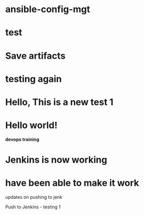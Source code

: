 # ansible-config-mgt

# test
# Save artifacts
# testing again

# Hello, This is a new test 1
# Hello world!

**devops training**

# Jenkins is now working 
# have been able to make it work

updates on pushing to jenk

Push to Jenkins - testing 1
